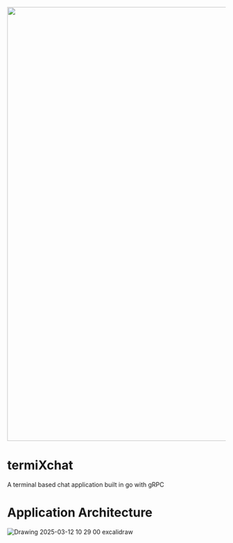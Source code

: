 <p align="center">
  <img src="https://github.com/user-attachments/assets/808e7144-2147-4a41-afb7-dcea7f6dade5" width="1000px">
</p>




# termiXchat
A terminal based chat application built in go with gRPC

# Application Architecture

![Drawing 2025-03-12 10 29 00 excalidraw](https://github.com/user-attachments/assets/83b91196-2e1c-453d-b529-bbe81f1de982)


